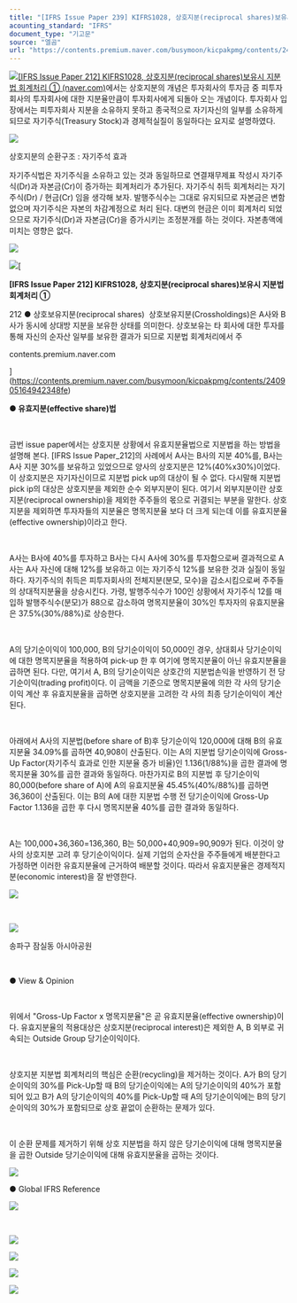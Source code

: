```yaml
---
title: "[IFRS Issue Paper 239] KIFRS1028, 상호지분(reciprocal shares)보유시 지분법 회계처리 ②"
acounting_standard: "IFRS"
document_type: "기고문"
source: "엘곰"
url: "https://contents.premium.naver.com/busymoon/kicpakpmg/contents/240929122639148vz"
---
```

![](https://n2.news.naver.com/l.gif?type=content)[\[IFRS Issue Paper 212\] KIFRS1028, 상호지분(reciprocal shares)보유시 지분법 회계처리 ① (naver.com)](https://contents.premium.naver.com/busymoon/kicpakpmg/contents/240905164942348fe)에서는 상호지분의 개념은 투자회사의 투자금 중 피투자회사의 투자회사에 대한 지분율만큼이 투자회사에게 되돌아 오는 개념이다. 투자회사 입장에서는 피투자회사 지분을 소유하지 못하고 종국적으로 자기자신의 일부를 소유하게 되므로 자기주식(Treasury Stock)과 경제적실질이 동일하다는 요지로 설명하였다.

![](https://scs-phinf.pstatic.net/MjAyNDA5MjlfMjAy/MDAxNzI3NTc2ODQxMDU4.zOfnxZedanH0k0droI4y3h6fzivmK2NmaOsVcvGX2d8g._hcyB2UQvc_rhBOEY-dqtobk_JbV2vv6-YMtORu-Ixgg.PNG/image.png?type=w800)

상호지분의 순환구조 : 자기주석 효과

자기주식법은 자기주식을 소유하고 있는 것과 동일하므로 연결재무제표 작성시 자기주식(Dr)과 자본금(Cr)이 증가하는 회계처리가 추가된다. 자기주식 취득 회계처리는 자기주식(Dr) / 현금(Cr) 임을 생각해 보자. 발행주식수는 그대로 유지되므로 자본금은 변함없으며 자기주식은 자본의 차감계정으로 처리 된다. 대변의 현금은 이미 회계처리 되었으므로 자기주식(Dr)과 자본금(Cr)을 증가시키는 조정분개를 하는 것이다. 자본총액에 미치는 영향은 없다.

![](https://scs-phinf.pstatic.net/MjAyNDA5MjlfMTQ1/MDAxNzI3NTc3NTIzOTUx.-9kiPijDzcCAZrwXF3KFzvXUvtJQxwX4pyu8TIiwDCkg.vJ9M8RYfC4Zja9FREJC7CaSGDsUweRwIb05dGCJ2awAg.PNG/image.png?type=w800)

[![](https://dthumb-phinf.pstatic.net/?src=%22https%3A%2F%2Fscs-phinf.pstatic.net%2FMjAyNDA5MDdfMjIz%2FMDAxNzI1NzEwNDkzMDU3.5NvWurvbku7ChsQXZ62PBEDto0_OmafrGiSeXFavdp4g.EmBH9w5XAfjLyG-2b5LN2S6y_d7pNK-3ma8zBnrqZO0g.JPEG%2F20240907_101014.jpg%3Ftype%3Dw800%22&type=ff500_300)](https://contents.premium.naver.com/busymoon/kicpakpmg/contents/240905164942348fe)[

**\[IFRS Issue Paper 212\] KIFRS1028, 상호지분(reciprocal shares)보유시 지분법 회계처리 ①**

212 ● 상호보유지분(reciprocal shares) ​ 상호보유지분(Crossholdings)은 A사와 B사가 동시에 상대방 지분을 보유한 상태를 의미한다. 상호보유는 타 회사에 대한 투자를 통해 자신의 순자산 일부를 보유한 결과가 되므로 지분법 회계처리에서 주

contents.premium.naver.com

](https://contents.premium.naver.com/busymoon/kicpakpmg/contents/240905164942348fe)

**● 유효지분(effective share)법**

​​

금번 issue paper에서는 상호지분 상황에서 유효지분율법으로 지분법을 하는 방법을 설명해 본다. \[IFRS Issue Paper\_212\]의 사례에서 A사는 B사의 지분 40%를, B사는 A사 지분 30%를 보유하고 있었으므로 양사의 상호지분은 12%(40%x30%)이었다. 이 상호지분은 자기자신이므로 지분법 pick up의 대상이 될 수 없다. 다시말해 지분법 pick ip의 대상은 상호지분을 제외한 순수 외부지분이 된다. 여기서 외부지분이란 상호지분(reciprocal ownership)을 제외한 주주들의 몫으로 귀결되는 부분을 말한다. 상호지분을 제외하면 투자자들의 지분율은 명목지분율 보다 더 크게 되는데 이를 유효지분율(effective ownership)이라고 한다.

​

A사는 B사에 40%를 투자하고 B사는 다시 A사에 30%를 투자함으로써 결과적으로 A사는 A사 자신에 대해 12%를 보유하고 이는 자기주식 12%를 보유한 것과 실질이 동일하다. 자기주식의 취득은 피투자회사의 전체지분(분모, 모수)을 감소시킴으로써 주주들의 상대적지분율을 상승시킨다. 가령, 발행주식수가 100인 상황에서 자기주식 12를 매입하 발행주식수(분모)가 88으로 감소하여 명목지분율이 30%인 투자자의 유효지분율은 37.5%(30%/88%)로 상승한다.

​

A의 당기순이익이 100,000, B의 당기순이익이 50,000인 경우, 상대회사 당기순이익에 대한 명목지분율을 적용하여 pick-up 한 후 여기에 명목지분율이 아닌 유효지분율을 곱하면 된다. 다만, 여기서 A, B의 당기순이익은 상호간의 지분법손익을 반영하기 전 당기순이익(trading profit)이다. 이 금액을 기준으로 명목지분율에 의한 각 사의 당기순이익 계산 후 유효지분율을 곱하면 상호지분을 고려한 각 사의 최종 당기순이익이 계산된다.

​

아래에서 A사의 지분법(before share of B)후 당기순이익 120,000에 대해 B의 유효지분율 34.09%를 곱하면 40,908이 산출된다. 이는 A의 지분법 당기순이익에 Gross-Up Factor(자기주식 효과로 인한 지분율 증가 비율)인 1.136(1/88%)을 곱한 결과에 명목지분율 30%를 곱한 결과와 동일하다. 마찬가지로 B의 지분법 후 당기순이익 80,000(before share of A)에 A의 유효지분율 45.45%(40%/88%)를 곱하면 36,360이 산출된다. 이는 B의 A에 대한 지분법 수행 전 당기순이익에 Gross-Up Factor 1.136을 곱한 후 다시 명목지분율 40%를 곱한 결과와 동일하다.

​

A는 100,000+36,360=136,360, B는 50,000+40,909=90,909가 된다. 이것이 양사의 상호지분 고려 후 당기순이익이다. 실제 기업의 순자산을 주주들에게 배분한다고 가정하면 이러한 유효지분율에 근거하여 배분할 것이다. 따라서 유효지분율은 경제적지분(economic interest)을 잘 반영한다.

![](https://dthumb-phinf.pstatic.net/dthumb?src=%22https://postfiles.pstatic.net/MjAyMzA2MTRfNzUg/MDAxNjg2NzE5NDkxNzk4.jDhkzmYQDOSjHfeSiv8WTDRJU847f4UBBhOmgdhqPJYg.EhjxpXMDGf-F8MJ1zm7LRB9Yy4V4Dl_Hwcwzrxt3R6Qg.PNG.busymoon/image.png?type=w773%22&service=scs&type=w800)

​

![](https://dthumb-phinf.pstatic.net/dthumb?src=%22https://postfiles.pstatic.net/MjAyMzA2MTNfMTE4/MDAxNjg2NjQ3NTE5OTkz.dmRLRRSZDqnVzMI11Gr-3VaPB00VTn_uY5yy_YeSasgg.7B09dGiF4HZBQF3bYC1zF5HvgFABXN-iQqOOjBJC15Eg.JPEG.busymoon/341573456_258499109926876_4971943743114442956_n.jpg?type=w773%22&service=scs&type=w800)

송파구 잠실동 아시아공원

​

● View & Opinion

​

위에서 "Gross-Up Factor x 명목지분율"은 곧 유효지분율(effective ownership)이다. 유효지분율의 적용대상은 상호지분(reciprocal interest)은 제외한 A, B 외부로 귀속되는 Outside Group 당기순이익이다. ​

​

상호지분 지분법 회계처리의 핵심은 순환(recycling)을 제거하는 것이다. A가 B의 당기순이익의 30%를 Pick-Up할 때 B의 당기순이익에는 A의 당기순이익의 40%가 포함되어 있고 B가 A의 당기순이익의 40%를 Pick-Up할 때 A의 당기순이익에는 B의 당기순이익의 30%가 포함되므로 상호 끝없이 순환하는 문제가 있다.

​

이 순환 문제를 제거하기 위해 상호 지분법을 하지 않은 당기순이익에 대해 명목지분율을 곱한 Outside 당기순이익에 대해 유효지분율을 곱하는 것이다.

[![](https://dthumb-phinf.pstatic.net/dthumb?src=%22https://storep-phinf.pstatic.net/cafe_004/original_17.png?type=p100_100%22&service=scs&type=w800)](https://contents.premium.naver.com/busymoon/kicpakpmg/contents/#)

● Global IFRS Reference

![](https://scs-phinf.pstatic.net/MjAyNDA5MjlfNzAg/MDAxNzI3NTk4NTcwNTIw.DFpW_Pj1B97-mJo1NCoDzX4jIGZp80Hfiu1TArKAIXEg.quoGspZvetcCb0t5kodPlEgA20gRaUzXsC9nXIUA44Ag.PNG/image.png?type=w800)

​

![](https://scs-phinf.pstatic.net/MjAyNDA5MjlfMjAx/MDAxNzI3NTk4NjM4MjM1.bVRuphEulEZ90xdHSf-hgMtBwjAJ6DRpsz2r2pyToJEg.XW8u3LPwtWjD3-05RuCHuSfCbrzJkK510bboiPWkzKAg.PNG/image.png?type=w800)

![](https://scs-phinf.pstatic.net/MjAyNDA5MjlfMTM2/MDAxNzI3NTk4NjcwNjg4.X5WWt8vfrQDBXvZxO1GvNtANy8KA_D2DxKG6CAQUpecg.breAWfS0df3GueK41k_DzWGtEcMzyMAejqGO-K071OEg.PNG/image.png?type=w800)

![](https://scs-phinf.pstatic.net/MjAyNDA5MjlfNjIg/MDAxNzI3NTk4NzQ5NDE2.ZGmXQXMs6YHeSIH17D9SlBJZE3mNdPuGmxZw1V8cK8Ig.iaQun4heQdEVR5dV-xYdJBx2gP5N_Z8KVDvDZIMvFcgg.PNG/image.png?type=w800)

![](https://scs-phinf.pstatic.net/MjAyNDA5MjlfMTE4/MDAxNzI3NTk4ODE1NDk2.iFS17JiDcmAmWqiREVU-j_Vf2xaCkImzb0LHa6IkUSAg.S1Q676snJcWCG4ULLgxs2pzHXpvFmPQW-1905ovLEN8g.PNG/image.png?type=w800)

​